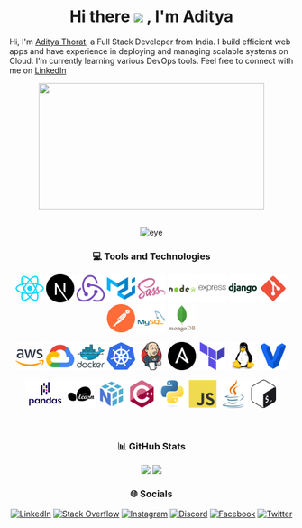 <!-- ### Hi there 👋 -->

<!--
**thorataditya14/thorataditya14** is a ✨ _special_ ✨ repository because its `README.md` (this file) appears on your GitHub profile.

Here are some ideas to get you started:

- 🔭 I’m currently working on ...
- 🌱 I’m currently learning ...
- 👯 I’m looking to collaborate on ...
- 🤔 I’m looking for help with ...
- 💬 Ask me about ...
- 📫 How to reach me: ...
- 😄 Pronouns: ...
- ⚡ Fun fact: ...
-->

# <div align="center"> Hi there <img src="https://camo.githubusercontent.com/e8e7b06ecf583bc040eb60e44eb5b8e0ecc5421320a92929ce21522dbc34c891/68747470733a2f2f6d656469612e67697068792e636f6d2f6d656469612f6876524a434c467a6361737252346961377a2f67697068792e676966" height="30px"> , I'm Aditya </div>

Hi, I'm [Aditya Thorat](https://adityathorat.tech), a Full Stack Developer from India. I build efficient web apps and have experience in deploying and managing scalable systems on Cloud. I’m currently learning various DevOps tools. Feel free to connect with me on [LinkedIn](https://www.linkedin.com/in/adityathorat/)

<div align="center">

<div><img align="center" height='225' width='400' src='./assets/gifs/typing.gif'/></div>

<br>

<div>

![eye](https://komarev.com/ghpvc/?username=thorataditya14)

</div>

### 💻 Tools and Technologies

<!-- Development -->
<!-- Databases -->
<a href="https://reactjs.org/" target="_blank"><img src="././assets/images/skills/development/reactjs.svg" alt="React" height="50px" /></a>
<a href="https://nextjs.org/" target="_blank"><img src="././assets/images/skills/development/nextjs.svg" alt="NextJS" height="50px" /></a>
<a href="https://redux.js.org/" target="_blank"><img src="././assets/images/skills/development/redux.svg" alt="Redux" height="50px" /></a>
<a href="https://mui.com/" target="_blank"><img src="././assets/images/skills/development/materialui.svg" alt="MaterialUI" height="50px" /></a>
<a href="https://sass-lang.com/" target="_blank"><img src="././assets/images/skills/development/sass.svg" alt="Sass" height="50px" /></a>
<a href="https://nodejs.org/" target="_blank"><img src="././assets/images/skills/development/nodejs.svg" alt="NodeJS" height="50px" /></a>
<a href="https://expressjs.com/" target="_blank"><img src="././assets/images/skills/development/expressjs.svg" alt="ExpressJS" height="50px" /></a>
<a href="https://www.djangoproject.com/" target="_blank"><img src="././assets/images/skills/development/django.svg" alt="Django" height="50px" /></a>
<a href="https://git-scm.com/" target="_blank"><img src="././assets/images/skills/development/git.svg" alt="Git" height="50px" /></a>
<a href="https://www.postman.com/" target="_blank"><img src="././assets/images/skills/development/postman.svg" alt="Postman" height="50px" /></a>
<a href="https://www.mysql.com/" target="_blank"><img src="././assets/images/skills/databases/mysql.svg" alt="MySQL" height="50px" /></a>
<a href="https://www.mongodb.com/" target="_blank"><img src="././assets/images/skills/databases/mongodb.svg" alt="MongoDB" height="50px" /></a>

<!-- Cloud/DevOps -->
<a href="https://aws.amazon.com/" target="_blank"><img src="././assets/images/skills/cloud/aws.svg" alt="AWS" height="50px" /></a>
<a href="https://cloud.google.com/" target="_blank"><img src="././assets/images/skills/cloud/google-cloud.svg" alt="GCP" height="50px" /></a>
<a href="https://www.docker.com/" target="_blank"><img src="././assets/images/skills/cloud/docker.svg" alt="Docker" height="50px" /></a>
<a href="https://kubernetes.io/" target="_blank"><img src="././assets/images/skills/cloud/kubernetes.svg" alt="Kubernetes" height="50px" /></a>
<a href="https://www.jenkins.io/" target="_blank"><img src="././assets/images/skills/cloud/jenkins.svg" alt="Jenkins" height="50px" /></a>
<a href="https://www.ansible.com/" target="_blank"><img src="././assets/images/skills/cloud/ansible.svg" alt="Ansible" height="50px" /></a>
<a href="https://www.terraform.io/" target="_blank"><img src="././assets/images/skills/cloud/terraform.svg" alt="Terraform" height="50px" /></a>
<a href="https://www.linux.org/" target="_blank"><img src="././assets/images/skills/cloud/linux.svg" alt="Linux" height="50px" /></a>
<a href="https://www.vagrantup.com/" target="_blank"><img src="././assets/images/skills/cloud/vagrant.svg" alt="Vagrant" height="50px" /></a>

<!-- Machine Learning -->
<!-- Programming Languages -->
<a href="https://pandas.pydata.org/" target="_blank"><img src="././assets/images/skills/machine-learning/pandas.svg" alt="Pandas" height="50px" /></a>
<a href="https://scikit-learn.org/stable/" target="_blank"><img src="././assets/images/skills/machine-learning/scikit-learn.svg" alt="Scikit Learn" height="50px" /></a>
<a href="https://numpy.org/" target="_blank"><img src="././assets/images/skills/machine-learning/numpy.svg" alt="NumPy" height="50px" /></a>
<a href="https://isocpp.org/" target="_blank"><img src="././assets/images/skills/programming-languages/cpp.svg" alt="CPP" height="50px" /></a>
<a href="https://www.python.org/" target="_blank"><img src="././assets/images/skills/programming-languages/python.svg" alt="Python" height="50px" /></a>
<a href="https://developer.mozilla.org/en-US/docs/Web/JavaScript/" target="_blank"><img src="././assets/images/skills/programming-languages/javascript.svg" alt="JavaScript" height="50px" /></a>
<a href="https://www.java.com/" target="_blank"><img src="././assets/images/skills/programming-languages/java.svg" alt="Java" height="50px" /></a>
<a href="https://www.gnu.org/software/bash/" target="_blank"><img src="././assets/images/skills/cloud/bash.svg" alt="Bash" height="50px" /></a>

<br>

### 📊 GitHub Stats

![](https://github-readme-stats.vercel.app/api?username=thorataditya14&theme=default&hide_border=true&include_all_commits=true&count_private=true)
![](https://github-readme-stats.vercel.app/api/top-langs/?username=thorataditya14&theme=default&hide_border=true&include_all_commits=true&count_private=true&layout=compact)
<!-- ![](https://github-readme-streak-stats.herokuapp.com/?user=thorataditya14&theme=default&hide_border=true) -->

<!-- ### 🏆 GitHub Trophies -->

<!-- ![](https://github-profile-trophy.vercel.app/?username=thorataditya14&theme=discord&no-frame=false&no-bg=true&margin-w=4) -->

### 🌐 Socials

[![LinkedIn](https://img.shields.io/badge/LinkedIn-%230077B5.svg?logo=linkedin&logoColor=white)](https://linkedin.com/in/adityathorat)
[![Stack Overflow](https://img.shields.io/badge/-Stackoverflow-FE7A16?logo=stack-overflow&logoColor=white)](https://stackoverflow.com/users/16890496)
[![Instagram](https://img.shields.io/badge/Instagram-%23E4405F.svg?logo=Instagram&logoColor=white)](https://instagram.com/thorataditya14)
[![Discord](https://img.shields.io/badge/Discord-%237289DA.svg?logo=discord&logoColor=white)](https://discord.gg/adityat1704#2010)
[![Facebook](https://img.shields.io/badge/Facebook-%231877F2.svg?logo=Facebook&logoColor=white)](https://facebook.com/thorataditya14)
[![Twitter](https://img.shields.io/badge/Twitter-%231DA1F2.svg?logo=Twitter&logoColor=white)](https://twitter.com/thorataditya14)

</div>  
